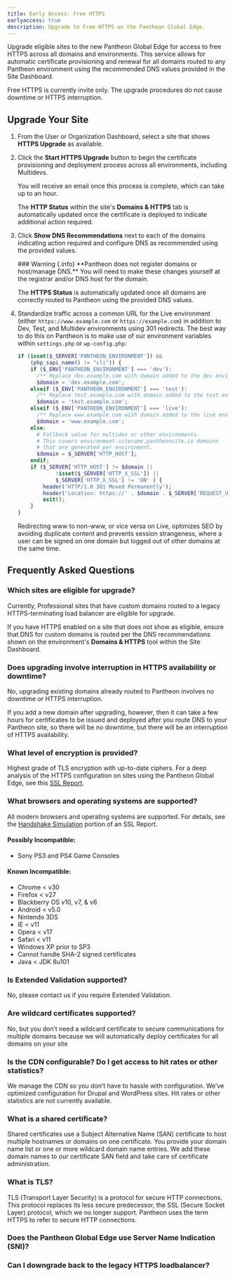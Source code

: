 ```yaml
---
title: Early Access: Free HTTPS
earlyaccess: true
description: Upgrade to Free HTTPS on the Pantheon Global Edge.
---
```

Upgrade eligible sites to the new Pantheon Global Edge for access to free HTTPS across all domains and environments. This service allows for automatic certificate provisioning and renewal for all domains routed to any Pantheon environment using the recommended DNS values provided in the Site Dashboard.

Free HTTPS is currently invite only. The upgrade procedures do not cause downtime or HTTPS interruption.

## Upgrade Your Site
1. From the User or Organization Dashboard, select a site that shows **HTTPS Upgrade** as available.
2. Click the **Start HTTPS Upgrade** button to begin the certificate provisioning and deployment process across all environments, including Multidevs.

    You will receive an email once this process is complete, which can take up to an hour.

    The **HTTP Status** within the site's **Domains & HTTPS** tab is automatically updated once the certificate is deployed to indicate additional action required.

3. Click **Show DNS Recommendations** next to each of the domains indicating action required and configure DNS as recommended using the provided values.

    <div markdown="1" class="alert alert-danger">
    ### Warning {.info}
    **Pantheon does not register domains or host/manage DNS.** You will need to make these changes yourself at the registrar and/or DNS host for the domain.
    </div>

    The **HTTPS Status** is automatically updated once all domains are correctly routed to Pantheon using the provided DNS values.

4. Standardize traffic across a common URL for the Live environment (either `https://www.example.com` or `https://example.com`) in addition to Dev, Test, and Multidev environments using 301 redirects. The best way to do this on Pantheon is to make use of our environment variables within `settings.php` or `wp-config.php`:

    ```php
    if (isset($_SERVER['PANTHEON_ENVIRONMENT']) &&
    	(php_sapi_name() != "cli")) {
        if ($_ENV['PANTHEON_ENVIRONMENT'] === 'dev'):
          /** Replace dev.example.com with domain added to the dev environment */
          $domain = 'dev.example.com';
        elseif ($_ENV['PANTHEON_ENVIRONMENT'] === 'test'):
          /** Replace test.example.com with domain added to the test environment */
          $domain = 'test.example.com';
        elseif ($_ENV['PANTHEON_ENVIRONMENT'] === 'live'):
          /** Replace www.example.com with domain added to the live environment */
          $domain = 'www.example.com';
        else:
          # Fallback value for multidev or other environments.
          # This covers environment-sitename.pantheonsite.io domains
          # that are generated per environment.
          $domain = $_SERVER['HTTP_HOST'];
        endif;
    	if ($_SERVER['HTTP_HOST'] != $domain ||
    			!isset($_SERVER['HTTP_X_SSL']) ||
    			$_SERVER['HTTP_X_SSL'] != 'ON' ) {
    		header('HTTP/1.0 301 Moved Permanently');
    		header('Location: https://' . $domain . $_SERVER['REQUEST_URI']);
    		exit();
    	}
    }
    ```

    Redirecting www to non-www, or vice versa on Live, optimizes SEO by avoiding duplicate content and prevents session strangeness, where a user can be signed on one domain but logged out of other domains at the same time.

## Frequently Asked Questions
### Which sites are eligible for upgrade?
Currently, Professional sites that have custom domains routed to a legacy HTTPS-terminating load balancer are eligible for upgrade.

If you have HTTPS enabled on a site that does not show as eligible, ensure that DNS for custom domains is routed per the DNS recommendations shown on the environment's **Domains & HTTPS** tool within the Site Dashboard.

### Does upgrading involve interruption in HTTPS availability or downtime?
No, upgrading existing domains already routed to Pantheon involves no downtime or HTTPS interruption.

If you add a new domain after upgrading, however, then it can take a few hours for certificates to be issued and deployed after you route DNS to your Pantheon site, so there will be no downtime, but there will be an interruption of HTTPS availability.

### What level of encryption is provided?
Highest grade of TLS encryption with up-to-date ciphers. For a deep analysis of the HTTPS configuration on sites using the Pantheon Global Edge, see this [SSL Report](https://www.ssllabs.com/ssltest/analyze.html?d=pantheon.io).

### What browsers and operating systems are supported?
All modern browsers and operating systems are supported. For details, see the [Handshake Simulation](https://www.ssllabs.com/ssltest/analyze.html?d=pantheon.io) portion of an SSL Report.


#### Possibly Incompatible:

* Sony PS3 and PS4 Game Consoles

#### Known Incompatible:

* Chrome < v30
* Firefox < v27
* Blackberry OS v10, v7, & v6
* Android < v5.0
* Nintendo 3DS
* IE < v11
* Opera < v17
* Safari < v11
* Windows XP prior to SP3
* Cannot handle SHA-2 signed certificates
* Java < JDK 8u101


### Is Extended Validation supported?
No, please contact us if you require Extended Validation.

### Are wildcard certificates supported?
No, but you don’t need a wildcard certificate to secure communications for multiple domains because we will automatically deploy certificates for all domains on your site

### Is the CDN configurable? Do I get access to hit rates or other statistics?
We manage the CDN so you don’t have to hassle with configuration. We’ve optimized configuration for Drupal and WordPress sites. Hit rates or other statistics are not currently available.

### What is a shared certificate?
Shared certificates use a Subject Alternative Name (SAN) certificate to host multiple hostnames or domains on one certificate. You provide your domain name list or one or more wildcard domain name entries. We add these domain names to our certificate SAN field and take care of certificate administration.

### What is TLS?
TLS (Transport Layer Security) is a protocol for secure HTTP connections. This protocol replaces its less secure predecessor, the SSL (Secure Socket Layer) protocol, which we no longer support. Pantheon uses the term HTTPS to refer to secure HTTP connections.

### Does the Pantheon Global Edge use Server Name Indication (SNI)?

### Can I downgrade back to the legacy HTTPS loadbalancer?
